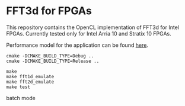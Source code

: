 # FFT3d for FPGAs

This repository contains the OpenCL implementation of FFT3d for Intel FPGAs. Currently tested only for Intel Arria 10 and Stratix 10 FPGAs.

Performance model for the application can be found [here](docs/3dfft_model.md).

```
cmake -DCMAKE_BUILD_TYPE=Debug ..
cmake -DCMAKE_BUILD_TYPE=Release ..

make
make fft1d_emulate
make fft2d_emulate
make test
```

batch mode
